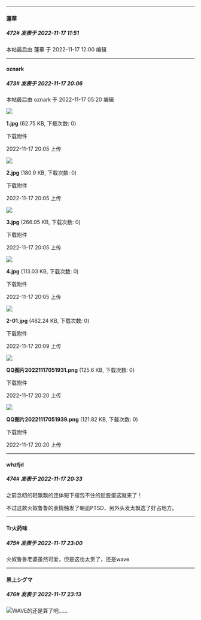 

*****

####  蓮華  
##### 472#       发表于 2022-11-17 11:51

 本帖最后由 蓮華 于 2022-11-17 12:00 编辑 



*****

####  oznark  
##### 473#       发表于 2022-11-17 20:06

 本帖最后由 oznark 于 2022-11-17 05:20 编辑 

<img src="https://img.saraba1st.com/forum/202211/17/050514wpav9dayprry9pap.jpg" referrerpolicy="no-referrer">

<strong>1.jpg</strong> (62.75 KB, 下载次数: 0)

下载附件

2022-11-17 20:05 上传

<img src="https://img.saraba1st.com/forum/202211/17/050528i5ekcjhdjpd5zs7m.jpg" referrerpolicy="no-referrer">

<strong>2.jpg</strong> (180.9 KB, 下载次数: 0)

下载附件

2022-11-17 20:05 上传

<img src="https://img.saraba1st.com/forum/202211/17/050534mc6cj89uu29c486a.jpg" referrerpolicy="no-referrer">

<strong>3.jpg</strong> (266.95 KB, 下载次数: 0)

下载附件

2022-11-17 20:05 上传

<img src="https://img.saraba1st.com/forum/202211/17/050530ubf0g253fe0yupkk.jpg" referrerpolicy="no-referrer">

<strong>4.jpg</strong> (113.03 KB, 下载次数: 0)

下载附件

2022-11-17 20:05 上传

<img src="https://img.saraba1st.com/forum/202211/17/050900mrqa7s8js953awsh.jpg" referrerpolicy="no-referrer">

<strong>2-01.jpg</strong> (482.24 KB, 下载次数: 0)

下载附件

2022-11-17 20:09 上传

<img src="https://img.saraba1st.com/forum/202211/17/052016qk83z3ddd38g8g33.png" referrerpolicy="no-referrer">

<strong>QQ图片20221117051931.png</strong> (125.6 KB, 下载次数: 0)

下载附件

2022-11-17 20:20 上传

<img src="https://img.saraba1st.com/forum/202211/17/052019evdmd6u13lzd1qg6.png" referrerpolicy="no-referrer">

<strong>QQ图片20221117051939.png</strong> (121.82 KB, 下载次数: 0)

下载附件

2022-11-17 20:20 上传

*****

####  whzfjd  
##### 474#       发表于 2022-11-17 20:33

之前念叨的轻飘飘的连体短下摆包不住的屁股蛋这就来了！

不过这款火奴鲁鲁的表情触发了朝凪PTSD，另外头发太飘逸了好占地方。

*****

####  Tr火药味  
##### 475#       发表于 2022-11-17 23:00

火奴鲁鲁老婆虽然可爱，但是这也太贵了，还是wave

*****

####  黑上シグマ  
##### 476#       发表于 2022-11-17 23:13

<img src="https://static.saraba1st.com/image/smiley/face2017/001.png" referrerpolicy="no-referrer">WAVE的还是算了吧……

